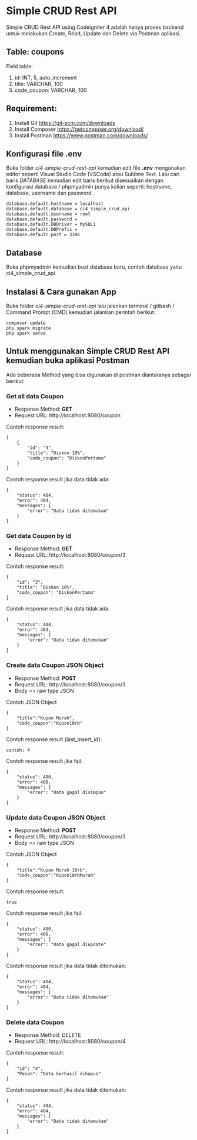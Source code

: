 # Simple CRUD Rest API
Simple CRUD Rest API using Codeigniter 4 adalah hanya proses backend untuk melakukan Create, Read, Update dan Delete via Postman aplikasi.

## Table: coupons
Field table:
1. id: INT, 5, auto_increment
2. title: VARCHAR, 100
3. code_coupon: VARCHAR, 100

## Requirement:
1. Install Git https://git-scm.com/downloads
2. Install Composer https://getcomposer.org/download/
3. Install Postman https://www.postman.com/downloads/

## Konfigurasi file .env
Buka folder *ci4-simple-crud-rest-api* kemudian edit file **.env** mengunakan editor seperti Visual Studio Code (VSCode) atau Sublime Text.
Lalu cari baris _DATABASE_ kemudian edit baris berikut disesuaikan dengan konfigurasi database / phpmyadmin punya kalian seperti: hostname, database, username dan password.
```
database.default.hostname = localhost
database.default.database = ci4_simple_crud_api
database.default.username = root
database.default.password =
database.default.DBDriver = MySQLi
database.default.DBPrefix =
database.default.port = 3306
```

## Database
Buka phpmyadmin kemudian buat database baru, contoh database yaitu ci4_simple_crud_api

## Instalasi & Cara gunakan App
Buka folder *ci4-simple-crud-rest-api* lalu jalankan terminal / gitbash / Command Prompt (CMD) kemudian jalankan perintah berikut:
```
composer update
php spark migrate
php spark serve
```

## Untuk menggunakan Simple CRUD Rest API kemudian buka aplikasi Postman
Ada beberapa Method yang bisa digunakan di postman diantaranya sebagai berikut:

### Get all data Coupon

- Response Method: **GET**
- Request URL: http://localhost:8080/coupon

Contoh response result:
```
[
    {
        "id": "3",
        "title": "Diskon 10%",
        "code_coupon": "DiskonPertama"
    }
]
```
Contoh response result jika data tidak ada:
```
{
    "status": 404,
    "error": 404,
    "messages": {
        "error": "Data tidak ditemukan"
    }
}
```

### Get data Coupon by id
- Response Method: **GET**
- Request URL: http://localhost:8080/coupon/3

Contoh response result:
```
{
    "id": "3",
    "title": "Diskon 10%",
    "code_coupon": "DiskonPertama"
}
```
Contoh response result jika data tidak ada:
```
{
    "status": 404,
    "error": 404,
    "messages": {
        "error": "Data tidak ditemukan"
    }
}
```
### Create data Coupon JSON Object
- Response Method: **POST**
- Request URL: http://localhost:8080/coupon/3
- Body >> raw type JSON

Contoh JSON Object
```
{
    "title":"Kupon Murah",
    "code_coupon":"Kupon10rb"
}
```
Contoh response result {last_insert_id}:
```
contoh: 4
```
Contoh response result jika fail:
```
{
    "status": 400,
    "error": 400,
    "messages": {
        "error": "Data gagal disimpan"
    }
}
```

### Update data Coupon JSON Object
- Response Method: **POST**
- Request URL: http://localhost:8080/coupon/3
- Body >> raw type JSON

Contoh JSON Object
```
{
    "title":"Kupon Murah 10rb",
    "code_coupon":"Kupon10rbMurah"
}
``` 
Contoh response result:
```
true 
``` 
Contoh response result jika fail:
```
{
    "status": 400,
    "error": 400,
    "messages": {
        "error": "Data gagal diupdate"
    }
}
``` 
Contoh response result jika data tidak ditemukan:
```
{
    "status": 404,
    "error": 404,
    "messages": {
        "error": "Data tidak ditemukan"
    }
}
```

### Delete data Coupon
- Response Method: DELETE
- Request URL: http://localhost:8080/coupon/4

Contoh response result:
```
{
    "id": "4",
    "Pesan": "Data berhasil dihapus"
}
```
Contoh response result jika data tidak ditemukan:
```
{
    "status": 404,
    "error": 404,
    "messages": {
        "error": "Data tidak ditemukan"
    }
}
```
